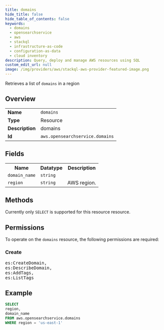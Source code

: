 ```yaml
---
title: domains
hide_title: false
hide_table_of_contents: false
keywords:
  - domains
  - opensearchservice
  - aws
  - stackql
  - infrastructure-as-code
  - configuration-as-data
  - cloud inventory
description: Query, deploy and manage AWS resources using SQL
custom_edit_url: null
image: /img/providers/aws/stackql-aws-provider-featured-image.png
---
```

Retrieves a list of <code>domains</code> in a region

## Overview
<table><tbody>
<tr><td><b>Name</b></td><td><code>domains</code></td></tr>
<tr><td><b>Type</b></td><td>Resource</td></tr>
<tr><td><b>Description</b></td><td>domains</td></tr>
<tr><td><b>Id</b></td><td><code>aws.opensearchservice.domains</code></td></tr>
</tbody></table>

## Fields
<table><tbody>
<tr><th>Name</th><th>Datatype</th><th>Description</th></tr>
<tr><td><code>domain_name</code></td><td><code>string</code></td><td></td></tr>
<tr><td><code>region</code></td><td><code>string</code></td><td>AWS region.</td></tr>

</tbody></table>

## Methods
Currently only <code>SELECT</code> is supported for this resource resource.

## Permissions

To operate on the <code>domains</code> resource, the following permissions are required:

### Create
<pre>
es:CreateDomain,
es:DescribeDomain,
es:AddTags,
es:ListTags</pre>


## Example
```sql
SELECT
region,
domain_name
FROM aws.opensearchservice.domains
WHERE region = 'us-east-1'
```
